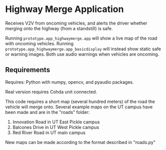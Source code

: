 # Highway Merge Application

Receives V2V from oncoming vehicles, and alerts the driver whether merging onto the highway (from a standstill) is safe.

Running `prototype.app_highwaymerge.app` will show a live map of the road with oncoming vehicles.
Running `prototype.app_highwaymerge.app_basicdisplay` will instead show static safe or warning images.
Both use audio warnings when vehicles are oncoming.

## Requirements
Requires: Python with numpy, opencv, and pyaudio packages.

Real version requires Cohda unit connected.

This code requires a short map (several hundred meters) of the road the vehicle will merge onto.
Several example maps on the UT campus have been made and are in the "roads" folder:  
1. Innovation Road in UT East Pickle campus  
2. Balcones Drive in UT West Pickle campus  
3. Red River Road in UT main campus

New maps can be made according to the format described in "roads.py"

